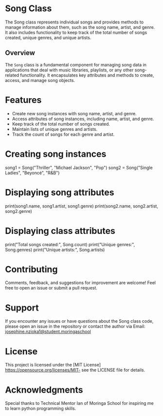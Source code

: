 # Song Class

The Song class represents individual songs and provides methods to manage information about them, such as the song name, artist, and genre. It also includes functionality to keep track of the total number of songs created, unique genres, and unique artists.

## Overview

The `Song` class is a fundamental component for managing song data in applications that deal with music libraries, playlists, or any other song-related functionality. It encapsulates key attributes and methods to create, access, and manage song objects.

# Features

- Create new song instances with song name, artist, and genre.
- Access attributes of song instances, including name, artist, and genre.
- Keep track of the total number of songs created.
- Maintain lists of unique genres and artists.
- Track the count of songs for each genre and artist.

# Creating song instances
song1 = Song("Thriller", "Michael Jackson", "Pop")
song2 = Song("Single Ladies", "Beyoncé", "R&B")

# Displaying song attributes
print(song1.name, song1.artist, song1.genre)
print(song2.name, song2.artist, song2.genre)

# Displaying class attributes
print("Total songs created:", Song.count)
print("Unique genres:", Song.genres)
print("Unique artists:", Song.artists)

# Contributing
Comments, feedback, and suggestions for improvement are welcome! Feel free to open an issue or submit a pull request.

# Support
If you encounter any issues or have questions about the Song class code, please open an issue in the repository or contact the author via 
Email: josephine.nzioka1@student.moringaschool

# License
This project is licensed under the [MIT License] https://opensource.org/licenses/MIT- see the LICENSE file for details.

# Acknowledgments
Special thanks to Technical Mentor Ian of Moringa School for inspiring me to learn python programming skills.
